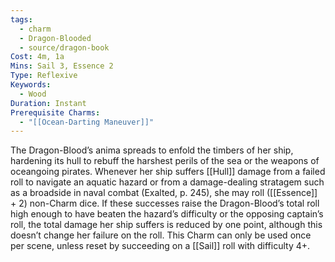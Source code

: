 ```yaml
---
tags:
  - charm
  - Dragon-Blooded
  - source/dragon-book
Cost: 4m, 1a
Mins: Sail 3, Essence 2
Type: Reflexive
Keywords:
  - Wood
Duration: Instant
Prerequisite Charms:
  - "[[Ocean-Darting Maneuver]]"
---
```

The Dragon-Blood’s anima spreads to enfold the timbers of her ship, hardening its hull to rebuff the harshest perils of the sea or the weapons of oceangoing pirates. Whenever her ship suffers [[Hull]] damage from a failed roll to navigate an aquatic hazard or from a damage-dealing stratagem such as a broadside in naval combat (Exalted, p. 245), she may roll ([[Essence]] + 2) non-Charm dice. If these successes raise the Dragon-Blood’s total roll high enough to have beaten the hazard’s difficulty or the opposing captain’s roll, the total damage her ship suffers is reduced by one point, although this doesn’t change her failure on the roll. This Charm can only be used once per scene, unless reset by succeeding on a [[Sail]] roll with difficulty 4+.
